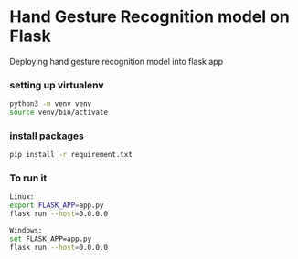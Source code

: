 # Hand Gesture Recognition model on Flask
Deploying hand gesture recognition model into flask app

### setting up virtualenv
```bash
python3 -m venv venv
source venv/bin/activate
```

### install packages
```bash
pip install -r requirement.txt
```

### To run it
```bash
Linux:
export FLASK_APP=app.py
flask run --host=0.0.0.0
```

```bash
Windows:
set FLASK_APP=app.py
flask run --host=0.0.0.0
```
